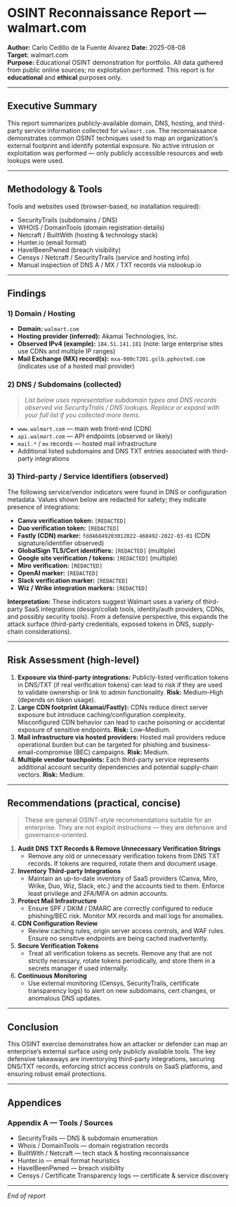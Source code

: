 # OSINT Reconnaissance Report — walmart.com

**Author:** Carlo Cedillo de la Fuente Alvarez
**Date:** 2025-08-08  
**Target:** walmart.com  
**Purpose:** Educational OSINT demonstration for portfolio. All data gathered from public online sources; no exploitation performed. This report is for **educational** and **ethical** purposes only.

---

## Executive Summary
This report summarizes publicly-available domain, DNS, hosting, and third-party service information collected for `walmart.com`. The reconnaissance demonstrates common OSINT techniques used to map an organization's external footprint and identify potential exposure. No active intrusion or exploitation was performed — only publicly accessible resources and web lookups were used.

---

## Methodology & Tools
Tools and websites used (browser-based, no installation required):
- SecurityTrails (subdomains / DNS)
- WHOIS / DomainTools (domain registration details)
- Netcraft / BuiltWith (hosting & technology stack)
- Hunter.io (email format)
- HaveIBeenPwned (breach visibility)
- Censys / Netcraft / SecurityTrails (service and hosting info)
- Manual inspection of DNS A / MX / TXT records via nslookup.io

---

## Findings

### 1) Domain / Hosting
- **Domain:** `walmart.com`
- **Hosting provider (inferred):** Akamai Technologies, Inc.
- **Observed IPv4 (example):** `184.51.141.181` (note: large enterprise sites use CDNs and multiple IP ranges)
- **Mail Exchange (MX) record(s):** `mxa-000c7201.gslb.pphosted.com` (indicates use of a hosted mail provider)

### 2) DNS / Subdomains (collected)
> *List below uses representative subdomain types and DNS records observed via SecurityTrails / DNS lookups. Replace or expand with your full list if you collected more items.*

- `www.walmart.com` — main web front-end (CDN)
- `api.walmart.com` — API endpoints (observed or likely)
- `mail.*` / `mx` records — hosted mail infrastructure
- Additional listed subdomains and DNS TXT entries associated with third-party integrations

### 3) Third-party / Service Identifiers (observed)
The following service/vendor indicators were found in DNS or configuration metadata. Values shown below are redacted for safety; they indicate presence of integrations:

- **Canva verification token:** `[REDACTED]`  
- **Duo verification token:** `[REDACTED]`  
- **Fastly (CDN) marker:** `fdd46849203012022-468492-2022-03-01` (CDN signature/identifier observed)  
- **GlobalSign TLS/Cert identifiers:** `[REDACTED]` (multiple)  
- **Google site verification / tokens:** `[REDACTED]` (multiple)  
- **Miro verification:** `[REDACTED]`  
- **OpenAI marker:** `[REDACTED]`  
- **Slack verification marker:** `[REDACTED]`  
- **Wiz / Wrike integration markers:** `[REDACTED]`

**Interpretation:** These indicators suggest Walmart uses a variety of third-party SaaS integrations (design/collab tools, identity/auth providers, CDNs, and possibly security tools). From a defensive perspective, this expands the attack surface (third-party credentials, exposed tokens in DNS, supply-chain considerations).

---

## Risk Assessment (high-level)
1. **Exposure via third-party integrations:** Publicly-listed verification tokens in DNS/TXT (if real verification tokens) can lead to risk if they are used to validate ownership or link to admin functionality. **Risk:** Medium–High (depends on token usage).
2. **Large CDN footprint (Akamai/Fastly):** CDNs reduce direct server exposure but introduce caching/configuration complexity. Misconfigured CDN behavior can lead to cache poisoning or accidental exposure of sensitive endpoints. **Risk:** Low–Medium.
3. **Mail infrastructure via hosted providers:** Hosted mail providers reduce operational burden but can be targeted for phishing and business-email-compromise (BEC) campaigns. **Risk:** Medium.
4. **Multiple vendor touchpoints:** Each third-party service represents additional account security dependencies and potential supply-chain vectors. **Risk:** Medium.

---

## Recommendations (practical, concise)
> These are general OSINT-style recommendations suitable for an enterprise. They are not exploit instructions — they are defensive and governance-oriented.

1. **Audit DNS TXT Records & Remove Unnecessary Verification Strings**  
   - Remove any old or unnecessary verification tokens from DNS TXT records. If tokens are required, rotate them and document usage.  
2. **Inventory Third-party Integrations**  
   - Maintain an up-to-date inventory of SaaS providers (Canva, Miro, Wrike, Duo, Wiz, Slack, etc.) and the accounts tied to them. Enforce least privilege and 2FA/MFA on admin accounts.  
3. **Protect Mail Infrastructure**  
   - Ensure SPF / DKIM / DMARC are correctly configured to reduce phishing/BEC risk. Monitor MX records and mail logs for anomalies.  
4. **CDN Configuration Review**  
   - Review caching rules, origin server access controls, and WAF rules. Ensure no sensitive endpoints are being cached inadvertently.  
5. **Secure Verification Tokens**  
   - Treat all verification tokens as secrets. Remove any that are not strictly necessary, rotate tokens periodically, and store them in a secrets manager if used internally.  
6. **Continuous Monitoring**  
   - Use external monitoring (Censys, SecurityTrails, certificate transparency logs) to alert on new subdomains, cert changes, or anomalous DNS updates.

---

## Conclusion
This OSINT exercise demonstrates how an attacker or defender can map an enterprise’s external surface using only publicly available tools. The key defensive takeaways are inventorying third-party integrations, securing DNS/TXT records, enforcing strict access controls on SaaS platforms, and ensuring robust email protections.

---

## Appendices

### Appendix A — Tools / Sources
- SecurityTrails — DNS & subdomain enumeration  
- Whois / DomainTools — domain registration records  
- BuiltWith / Netcraft — tech stack & hosting reconnaissance  
- Hunter.io — email format heuristics  
- HaveIBeenPwned — breach visibility  
- Censys / Certificate Transparency logs — certificate & service discovery



---

*End of report*
